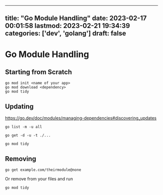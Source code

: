 
---
title: "Go Module Handling"
date: 2023-02-17 00:01:58
lastmod: 2023-02-21 19:34:39
categories: ['dev', 'golang']
draft: false
---


# Go Module Handling
## Starting from Scratch
```
go mod init <name of your app>
go mod download <dependency>
go mod tidy
```

## Updating
https://go.dev/doc/modules/managing-dependencies#discovering_updates
```
go list -m -u all

go get -d -u -t ./...

go mod tidy
```

## Removing
```
go get example.com/theirmodule@none
```

Or remove from your files and run
```
go mod tidy
```


<!-- #public #dev #golang -->

<!-- {BearID:D582B1C7-5101-47F0-BED6-3C126CED84FB-3217-000005BF3A4ED609} -->
